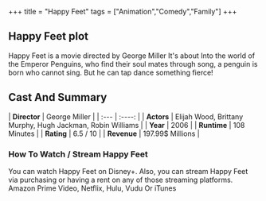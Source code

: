 +++
title = "Happy Feet"
tags = ["Animation","Comedy","Family"]
+++
## Happy Feet plot
Happy Feet is a movie directed by George Miller It's about Into the world of the Emperor Penguins, who find their soul mates through song, a penguin is born who cannot sing. But he can tap dance something fierce!
## Cast And Summary
| **Director**      | George Miller |
    | :---        |    :----:   |
    |  **Actors** | Elijah Wood, Brittany Murphy, Hugh Jackman, Robin Williams |
    | **Year**   | 2006    |
    |  **Runtime** | 108 Minutes |
    |  **Rating** | 6.5 / 10 | 
    |  **Revenue** | 197.99$ Millions |
### How To Watch / Stream Happy Feet
You can watch Happy Feet on Disney+.
Also, you can stream Happy Feet via purchasing or having a rent on any of those streaming platforms.
Amazon Prime Video, Netflix, Hulu, Vudu Or iTunes